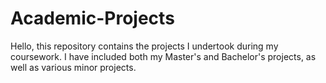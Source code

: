 # Academic-Projects
Hello, this repository contains the projects I undertook during my coursework. 
I have included both my Master's and Bachelor's projects, as well as various minor projects.





